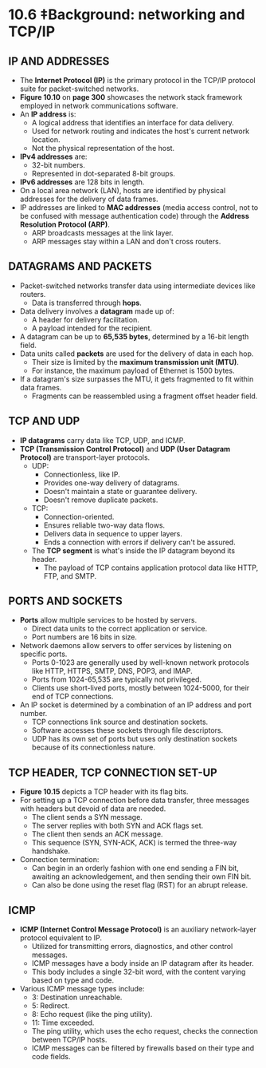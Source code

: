 # 10.6 ‡Background: networking and TCP/IP

## IP AND ADDRESSES
- The **Internet Protocol (IP)** is the primary protocol in the TCP/IP protocol suite for packet-switched networks.
- **Figure 10.10** on **page 300** showcases the network stack framework employed in network communications software.
- An **IP address** is:
    - A logical address that identifies an interface for data delivery.
    - Used for network routing and indicates the host's current network location.
    - Not the physical representation of the host.
- **IPv4 addresses** are:
    - 32-bit numbers.
    - Represented in dot-separated 8-bit groups.
- **IPv6 addresses** are 128 bits in length.
- On a local area network (LAN), hosts are identified by physical addresses for the delivery of data frames.
- IP addresses are linked to **MAC addresses** (media access control, not to be confused with message authentication code) through the **Address Resolution Protocol (ARP)**.
    - ARP broadcasts messages at the link layer.
    - ARP messages stay within a LAN and don't cross routers.

## DATAGRAMS AND PACKETS
- Packet-switched networks transfer data using intermediate devices like routers.
    - Data is transferred through **hops**.
- Data delivery involves a **datagram** made up of:
    - A header for delivery facilitation.
    - A payload intended for the recipient.
- A datagram can be up to **65,535 bytes**, determined by a 16-bit length field.
- Data units called **packets** are used for the delivery of data in each hop.
    - Their size is limited by the **maximum transmission unit (MTU)**.
    - For instance, the maximum payload of Ethernet is 1500 bytes.
- If a datagram's size surpasses the MTU, it gets fragmented to fit within data frames.
    - Fragments can be reassembled using a fragment offset header field.

## TCP AND UDP
- **IP datagrams** carry data like TCP, UDP, and ICMP.
- **TCP (Transmission Control Protocol)** and **UDP (User Datagram Protocol)** are transport-layer protocols.
    - UDP:
        - Connectionless, like IP.
        - Provides one-way delivery of datagrams.
        - Doesn't maintain a state or guarantee delivery.
        - Doesn't remove duplicate packets.
    - TCP:
        - Connection-oriented.
        - Ensures reliable two-way data flows.
        - Delivers data in sequence to upper layers.
        - Ends a connection with errors if delivery can't be assured.
    - The **TCP segment** is what's inside the IP datagram beyond its header.
        - The payload of TCP contains application protocol data like HTTP, FTP, and SMTP.

## PORTS AND SOCKETS
- **Ports** allow multiple services to be hosted by servers.
    - Direct data units to the correct application or service.
    - Port numbers are 16 bits in size.
- Network daemons allow servers to offer services by listening on specific ports.
    - Ports 0-1023 are generally used by well-known network protocols like HTTP, HTTPS, SMTP, DNS, POP3, and IMAP.
    - Ports from 1024-65,535 are typically not privileged.
    - Clients use short-lived ports, mostly between 1024-5000, for their end of TCP connections.
- An IP socket is determined by a combination of an IP address and port number.
    - TCP connections link source and destination sockets.
    - Software accesses these sockets through file descriptors.
    - UDP has its own set of ports but uses only destination sockets because of its connectionless nature.

## TCP HEADER, TCP CONNECTION SET-UP
- **Figure 10.15** depicts a TCP header with its flag bits.
- For setting up a TCP connection before data transfer, three messages with headers but devoid of data are needed.
    - The client sends a SYN message.
    - The server replies with both SYN and ACK flags set.
    - The client then sends an ACK message.
    - This sequence (SYN, SYN-ACK, ACK) is termed the three-way handshake.
- Connection termination:
    - Can begin in an orderly fashion with one end sending a FIN bit, awaiting an acknowledgement, and then sending their own FIN bit.
    - Can also be done using the reset flag (RST) for an abrupt release.

## ICMP
- **ICMP (Internet Control Message Protocol)** is an auxiliary network-layer protocol equivalent to IP.
    - Utilized for transmitting errors, diagnostics, and other control messages.
    - ICMP messages have a body inside an IP datagram after its header.
    - This body includes a single 32-bit word, with the content varying based on type and code.
- Various ICMP message types include:
    - 3: Destination unreachable.
    - 5: Redirect.
    - 8: Echo request (like the ping utility).
    - 11: Time exceeded.
    - The ping utility, which uses the echo request, checks the connection between TCP/IP hosts.
    - ICMP messages can be filtered by firewalls based on their type and code fields.

